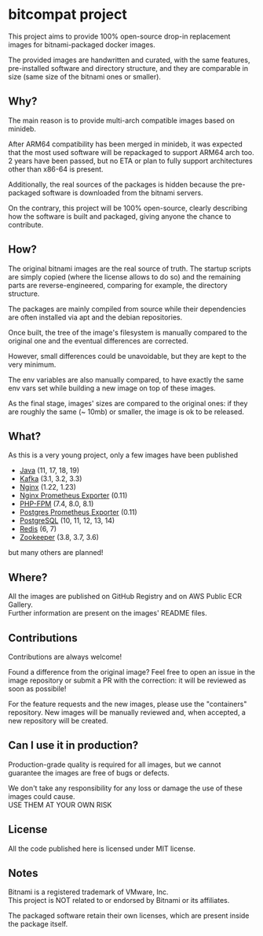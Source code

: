 # bitcompat project

This project aims to provide 100% open-source drop-in replacement
images for bitnami-packaged docker images.

The provided images are handwritten and curated, with the same features,
pre-installed software and directory structure, and they are comparable
in size (same size of the bitnami ones or smaller).

## Why?

The main reason is to provide multi-arch compatible images based on minideb.

After ARM64 compatibility has been merged in minideb, it was expected that
the most used software will be repackaged to support ARM64 arch too.  
2 years have been passed, but no ETA or plan to fully support architectures
other than x86-64 is present.

Additionally, the real sources of the packages is hidden because the
pre-packaged software is downloaded from the bitnami servers.

On the contrary, this project will be 100% open-source, clearly describing how the 
software is built and packaged, giving anyone the chance to contribute.

## How?

The original bitnami images are the real source of truth. The startup
scripts are simply copied (where the license allows to do so) and the
remaining parts are reverse-engineered, comparing for example, the
directory structure.

The packages are mainly compiled from source while their dependencies are
often installed via apt and the debian repositories.

Once built, the tree of the image's filesystem is manually compared to the
original one and the eventual differences are corrected.

However, small differences could be unavoidable, but they are kept to the
very minimum.

The env variables are also manually compared, to have exactly the same
env vars set while building a new image on top of these images.

As the final stage, images' sizes are compared to the original ones:
if they are roughly the same (~ 10mb) or smaller, the image is ok to
be released.

## What?

As this is a very young project, only a few images have been published

- [Java](https://github.com/bitcompat/java) (11, 17, 18, 19)
- [Kafka](https://github.com/bitcompat/kafka) (3.1, 3.2, 3.3)
- [Nginx](https://github.com/bitcompat/nginx) (1.22, 1.23)
- [Nginx Prometheus Exporter](https://github.com/bitcompat/nginx-exporter) (0.11)
- [PHP-FPM](https://github.com/bitcompat/php-fpm) (7.4, 8.0, 8.1)
- [Postgres Prometheus Exporter](https://github.com/bitcompat/postgres-exporter) (0.11)
- [PostgreSQL](https://github.com/bitcompat/postgresql) (10, 11, 12, 13, 14)
- [Redis](https://github.com/bitcompat/redis) (6, 7)
- [Zookeeper](https://github.com/bitcompat/zookeeper) (3.8, 3.7, 3.6)

but many others are planned!

## Where?

All the images are published on GitHub Registry and on AWS Public ECR Gallery.  
Further information are present on the images' README files.

## Contributions

Contributions are always welcome!

Found a difference from the original image? Feel free to open an issue
in the image repository or submit a PR with the correction: it will be
reviewed as soon as possibile!

For the feature requests and the new images, please use the "containers"
repository. New images will be manually reviewed and, when accepted, a
new repository will be created.

## Can I use it in production?

Production-grade quality is required for all images, but we cannot
guarantee the images are free of bugs or defects.

We don't take any responsibility for any loss or damage the use of
these images could cause.  
USE THEM AT YOUR OWN RISK

## License

All the code published here is licensed under MIT license.  

## Notes

Bitnami is a registered trademark of VMware, Inc.  
This project is NOT related to or endorsed by Bitnami or its affiliates.

The packaged software retain their own licenses, which are present
inside the package itself.
